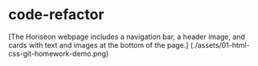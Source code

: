 # code-refactor
[The Horiseon webpage includes a navigation bar, a header image, and cards with text and images at the bottom of the page.]
(./assets/01-html-css-git-homework-demo.png)